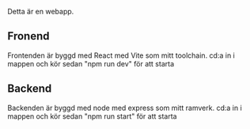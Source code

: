 Detta är en webapp.

## Fronend

Frontenden är byggd med React med Vite som mitt toolchain.
cd:a in i mappen och kör sedan "npm run dev" för att starta

## Backend

Backenden är byggd med node med express som mitt ramverk.
cd:a in i mappen och kör sedan "npm run start" för att starta
